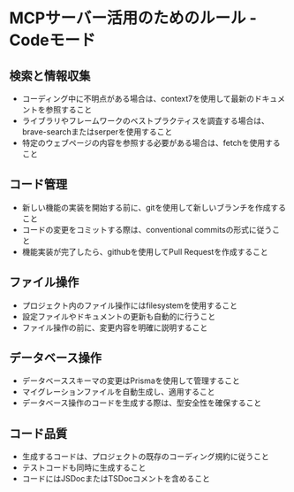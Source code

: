 # MCPサーバー活用のためのルール - Codeモード

## 検索と情報収集
- コーディング中に不明点がある場合は、context7を使用して最新のドキュメントを参照すること
- ライブラリやフレームワークのベストプラクティスを調査する場合は、brave-searchまたはserperを使用すること
- 特定のウェブページの内容を参照する必要がある場合は、fetchを使用すること

## コード管理
- 新しい機能の実装を開始する前に、gitを使用して新しいブランチを作成すること
- コードの変更をコミットする際は、conventional commitsの形式に従うこと
- 機能実装が完了したら、githubを使用してPull Requestを作成すること

## ファイル操作
- プロジェクト内のファイル操作にはfilesystemを使用すること
- 設定ファイルやドキュメントの更新も自動的に行うこと
- ファイル操作の前に、変更内容を明確に説明すること

## データベース操作
- データベーススキーマの変更はPrismaを使用して管理すること
- マイグレーションファイルを自動生成し、適用すること
- データベース操作のコードを生成する際は、型安全性を確保すること

## コード品質
- 生成するコードは、プロジェクトの既存のコーディング規約に従うこと
- テストコードも同時に生成すること
- コードにはJSDocまたはTSDocコメントを含めること
